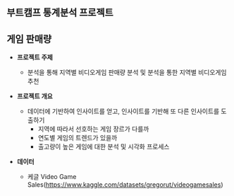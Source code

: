 ## 부트캠프 통계분석 프로젝트

## 게임 판매량
- **프로젝트 주제**
  - 분석을 통해 지역별 비디오게임 판매량 분석 및 분석을 통한 지역별 비디오게임 추천 

- **프로젝트 개요**
  - 데이터에 기반하여 인사이트를 얻고, 인사이트를 기반해 또 다른 인사이트를 도출하기
    - 지역에 따라서 선호하는 게임 장르가 다를까
    - 연도별 게임의 트렌드가 있을까
    - 출고량이 높은 게임에 대한 분석 및 시각화 프로세스

- **데이터**
  - 케글 Video Game Sales(https://www.kaggle.com/datasets/gregorut/videogamesales) 
